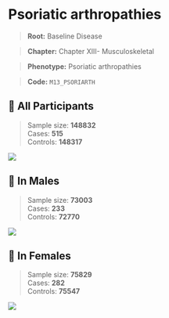 # Psoriatic arthropathies

> **Root:** Baseline Disease  

> **Chapter:** Chapter XIII- Musculoskeletal  

> **Phenotype:** Psoriatic arthropathies  

> **Code:** `M13_PSORIARTH`

## 🧪 All Participants  
> Sample size: **148832**  
> Cases: **515**  
> Controls: **148317**
<img src="/Disease/Figures/ALL/Incidence/M13_PSORIARTH.png"/>
<CsvTable src="/Disease_Data/ALL/Incidence/COX_M13_PSORIARTH.csv" label="🔍 View full results" />

## 👨 In Males  
> Sample size: **73003**  
> Cases: **233**  
> Controls: **72770**
<img src="/Disease/Figures/Male/Incidence/M13_PSORIARTH.png"/>
<CsvTable src="/Disease_Data/Male/Incidence/COX_M13_PSORIARTH.csv" label="🔍 View full results" />

## 👩 In Females  
> Sample size: **75829**  
> Cases: **282**  
> Controls: **75547**
<img src="/Disease/Figures/Female/Incidence/M13_PSORIARTH.png"/>
<CsvTable src="/Disease_Data/Female/Incidence/COX_M13_PSORIARTH.csv" label="🔍 View full results" />
